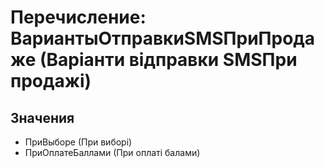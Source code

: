 ﻿# Перечисление: ВариантыОтправкиSMSПриПродаже (Варіанти відправки SMSПри продажі)

## Значения

- ПриВыборе (При виборі)
- ПриОплатеБаллами (При оплаті балами)

